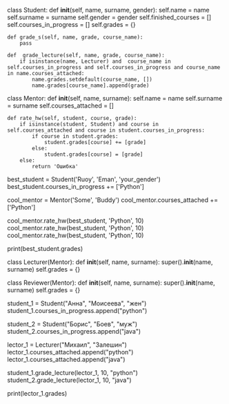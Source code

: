 class Student:
    def __init__(self, name, surname, gender):
        self.name = name
        self.surname = surname
        self.gender = gender
        self.finished_courses = []
        self.courses_in_progress = []
        self.grades = {}

    def grade_s(self, name, grade, course_name):
        pass

    def  grade_lecture(self, name, grade, course_name):
        if isinstance(name, Lecturer) and  course_name in self.courses_in_progress and self.courses_in_progress and course_name in name.courses_attached:
            name.grades.setdefault(course_name, [])
            name.grades[course_name].append(grade)

class Mentor:
    def __init__(self, name, surname):
        self.name = name
        self.surname = surname
        self.courses_attached = []

    def rate_hw(self, student, course, grade):
        if isinstance(student, Student) and course in self.courses_attached and course in student.courses_in_progress:
            if course in student.grades:
                student.grades[course] += [grade]
            else:
                student.grades[course] = [grade]
        else:
            return 'Ошибка'

best_student = Student('Ruoy', 'Eman', 'your_gender')
best_student.courses_in_progress += ['Python']

cool_mentor = Mentor('Some', 'Buddy')
cool_mentor.courses_attached += ['Python']

cool_mentor.rate_hw(best_student, 'Python', 10)
cool_mentor.rate_hw(best_student, 'Python', 10)
cool_mentor.rate_hw(best_student, 'Python', 10)

print(best_student.grades)


class Lecturer(Mentor):
    def __init__(self, name, surname):
        super().__init__(name, surname)
        self.grades = {}


class Reviewer(Mentor):
    def __init__(self, name, surname):
        super().__init__(name, surname)
        self.grades = {}

student_1 = Student("Анна", "Моисеева", "жен")
student_1.courses_in_progress.append("python")

student_2 = Student("Борис", "Боев", "муж")
student_2.courses_in_progress.append("java")

lector_1 = Lecturer("Михаил", "Залешин")
lector_1.courses_attached.append("python")
lector_1.courses_attached.append("java")

student_1.grade_lecture(lector_1, 10, "python")
student_2.grade_lecture(lector_1, 10, "java")

print(lector_1.grades)